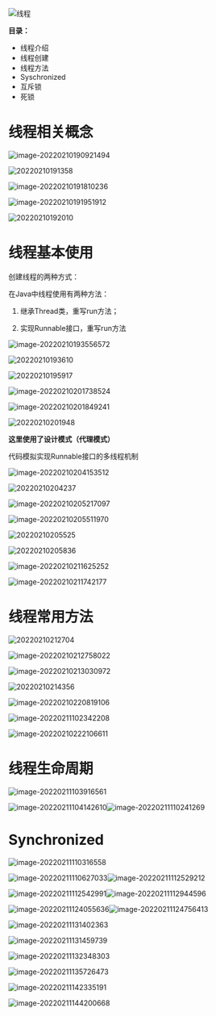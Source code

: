 ![线程](https://learnone.oss-cn-beijing.aliyuncs.com/pic/202311061229565.png)

**目录：**

- 线程介绍
- 线程创建
- 线程方法
- Syschronized
- 互斥锁
- 死锁

# 线程相关概念

![image-20220210190921494](https://learnone.oss-cn-beijing.aliyuncs.com/pic/202311061229664.png)

![20220210191358](https://learnone.oss-cn-beijing.aliyuncs.com/pic/202311061229970.png)

![image-20220210191810236](https://learnone.oss-cn-beijing.aliyuncs.com/pic/202311061229399.png)

![image-20220210191951912](https://learnone.oss-cn-beijing.aliyuncs.com/pic/202311061229090.png)

![20220210192010](https://learnone.oss-cn-beijing.aliyuncs.com/pic/202311061229582.png)

# 线程基本使用

创建线程的两种方式：

在Java中线程使用有两种方法：

1. 继承Thread类，重写run方法；

2. 实现Runnable接口，重写run方法

![image-20220210193556572](https://learnone.oss-cn-beijing.aliyuncs.com/pic/202311061229616.png) 

![20220210193610](https://learnone.oss-cn-beijing.aliyuncs.com/pic/202311061229758.png)

![20220210195917](https://learnone.oss-cn-beijing.aliyuncs.com/pic/202311061229506.png)

![image-20220210201738524](https://learnone.oss-cn-beijing.aliyuncs.com/pic/202311061229731.png)

![image-20220210201849241](https://learnone.oss-cn-beijing.aliyuncs.com/pic/202311061235164.png)

![20220210201948](https://learnone.oss-cn-beijing.aliyuncs.com/pic/202311061236451.png)

**这里使用了设计模式（代理模式）**

代码模拟实现Runnable接口的多线程机制

![image-20220210204153512](https://learnone.oss-cn-beijing.aliyuncs.com/pic/202311061236934.png) 

![20220210204237](https://learnone.oss-cn-beijing.aliyuncs.com/pic/202311061236795.png)

![image-20220210205217097](https://learnone.oss-cn-beijing.aliyuncs.com/pic/202311061236948.png)

![image-20220210205511970](https://learnone.oss-cn-beijing.aliyuncs.com/pic/202311061236120.png)

![20220210205525](https://learnone.oss-cn-beijing.aliyuncs.com/pic/202311061236811.png)

![20220210205836](https://learnone.oss-cn-beijing.aliyuncs.com/pic/202311061236504.png)

![image-20220210211625252](https://learnone.oss-cn-beijing.aliyuncs.com/pic/202311061236787.png)

![image-20220210211742177](https://learnone.oss-cn-beijing.aliyuncs.com/pic/202311061236902.png)

# 线程常用方法

![20220210212704](https://learnone.oss-cn-beijing.aliyuncs.com/pic/202311061236226.png)

![image-20220210212758022](https://learnone.oss-cn-beijing.aliyuncs.com/pic/202311061236008.png)

![image-20220210213030972](https://learnone.oss-cn-beijing.aliyuncs.com/pic/202311061236372.png)

![20220210214356](https://learnone.oss-cn-beijing.aliyuncs.com/pic/202311061236699.png)

![image-20220210220819106](https://learnone.oss-cn-beijing.aliyuncs.com/pic/202311061237897.png)

![image-20220211102342208](https://learnone.oss-cn-beijing.aliyuncs.com/pic/202311061237604.png) 

![image-20220210222106611](https://learnone.oss-cn-beijing.aliyuncs.com/pic/202311061237426.png)

# 线程生命周期

![image-20220211103916561](https://learnone.oss-cn-beijing.aliyuncs.com/pic/202311061247118.png) 

![image-20220211104142610](https://learnone.oss-cn-beijing.aliyuncs.com/pic/202311061247638.png)![image-20220211110241269](https://learnone.oss-cn-beijing.aliyuncs.com/pic/202311061248997.png)

# Synchronized

![image-20220211110316558](https://learnone.oss-cn-beijing.aliyuncs.com/pic/202312071429849.png) 

![image-20220211110627033](https://learnone.oss-cn-beijing.aliyuncs.com/pic/202312071429233.png)![image-20220211112529212](https://learnone.oss-cn-beijing.aliyuncs.com/pic/202312071429203.png)

![image-20220211112542991](https://learnone.oss-cn-beijing.aliyuncs.com/pic/202312071429005.png)![image-20220211112944596](https://learnone.oss-cn-beijing.aliyuncs.com/pic/202312071429984.png)

![image-20220211124055636](https://learnone.oss-cn-beijing.aliyuncs.com/pic/202312071430677.png)![image-20220211124756413](https://learnone.oss-cn-beijing.aliyuncs.com/pic/202312071430854.png)

![image-20220211131402363](https://learnone.oss-cn-beijing.aliyuncs.com/pic/202312071430477.png) 

![image-20220211131459739](https://learnone.oss-cn-beijing.aliyuncs.com/pic/202312071430850.png) 

![image-20220211132348303](https://learnone.oss-cn-beijing.aliyuncs.com/pic/202312071430056.png) 

![image-20220211135726473](https://learnone.oss-cn-beijing.aliyuncs.com/pic/202312071430224.png)

![image-20220211142335191](https://learnone.oss-cn-beijing.aliyuncs.com/pic/202312071431811.png)

![image-20220211144200668](https://learnone.oss-cn-beijing.aliyuncs.com/pic/202312071430793.png) 